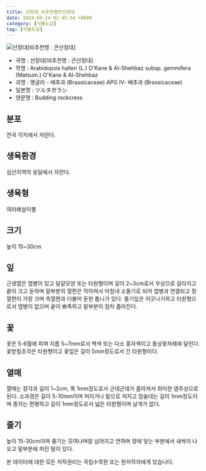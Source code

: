 ```yaml
---
title: 산장대_비추천명큰산장대
date: 2024-04-14 02:45:54 +0800
category: [식물도감]
tag: [식물도감]
---
```




![산장대[비추천명 : 큰산장대]](/fileUpload/plants/basic/Cruciferae/Arabis/8350/1_th2.JPG)
- 국명 : 산장대[비추천명 : 큰산장대]
- 학명 : Arabidopsis halleri (L.) O'Kane & Al-Shehbaz subsp. gemmifera (Matsum.) O'Kane & Al-Shehbaz
- 과명 : 앵글러 - 배추과 (Brassicaceae) APG Ⅳ- 배추과 (Brassicaceae)
- 일본명 : ツルタガラシ
- 영문명 : Budding rockcress


## 분포
전국 각지에서 자란다.
## 생육환경
심산지역의 응달에서 자란다.
## 생육형
여러해살이풀 
## 크기
높이 15~30cm
## 잎
근생엽은 엽병이 있고 달걀모양 또는 타원형이며 길이 2~3cm로서 우상으로 갈라지고 끝이 크고 둔하며 밑부분의 열편은 작아져서 마침내 소돌기로 되어 엽병과 연결되고 정열편이 가장 크며 측열편과 더불어 둔한 톱니가 있다. 줄기잎은 어긋나기하고 타원형으로서 엽병이 없으며 끝이 뾰족하고 밑부분이 점차 좁아진다.
## 꽃
꽃은 5-6월에 피며 지름 5~7mm로서 백색 또는 다소 홍자색이고 총상꽃차례에 달린다. 꽃받침조각은 타원형이고 꽃잎은 길이 5mm정도로서 긴 타원형이다.
## 열매
열매는 장각과 길이 1~2cm, 폭 1mm정도로서 군데군데가 좁아져서 희미한 염주상으로 된다. 소과경은 길이 5-10mm이며 퍼지거나 밑으로 처지고 암술대는 길이 1mm정도이며 종자는 편평하고 길이 1mm정도로서 넓은 타원형이며 날개가 없다.
## 줄기
높이 15-30cm이며 줄기는 모여나며잘 넘어지고 연하며 땅에 닿는 부분에서 새싹이 나오고 밑부분에 퍼진 털이 있다.






본 데이터에 대한 모든 저작권리는 국립수목원 또는 원저작자에게 있습니다.
